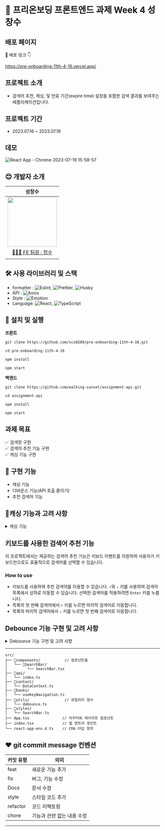 # 🌱 프리온보딩 프론트엔드 과제 Week 4 성창수

## 배포 페이지

🎉 배포 링크 👇

https://pre-onboarding-11th-4-16.vercel.app/

## 프로젝트 소개

- 검색어 추천, 캐싱, 및 만료 기간(expire time) 설정을 포함한 검색 결과를 보여주는 애플리케이션입니다.

## 프로젝트 기간

- 2023.07.16 ~ 2023.07.19

## 데모

![React App - Chrome 2023-07-19 15-58-57](https://github.com/scs0209/pre-onboarding-11th-4-16/assets/110822847/983b280d-25f3-4e83-8b13-022fecd68bd8)

## 😊 개발자 소개

|                                                            성창수                                                            |
| :--------------------------------------------------------------------------------------------------------------------------: |
| <img src="https://github.com/jsdmas/jsdmas.github.io/assets/105098581/e237b4f3-26f3-4a37-8818-86787f5d858b" width="160px" /> |
|                                       [🙎🏻‍♂️ FE 팀원 : 창수](https://github.com/scs0209)                                        |
|                                                                                                                              |

## 🛠️ 사용 라이브러리 및 스택

- formatter : ![Eslint](https://img.shields.io/badge/Eslint-blue), ![Prettier](https://img.shields.io/badge/Prettier-pink), ![Husky](https://img.shields.io/badge/Husky-red)
- API : ![Axios](https://img.shields.io/badge/Axios-yellow)
- Style : ![Emotion](https://img.shields.io/badge/Emotion-green)
- Language: ![React](https://img.shields.io/badge/React-61DAFB?logo=React&logoColor=white), ![TypeScript](https://img.shields.io/badge/TypeScript-007ACC?logo=TypeScript&logoColor=white)

## 🔧 설치 및 실행

**프론트**

```
git clone https://github.com/scs0209/pre-onboarding-11th-4-16.git

cd pre-onboarding-11th-4-16

npm install

npm start
```

**백엔드**

```
git clone https://github.com/walking-sunset/assignment-api.git

cd assignment-api

npm install

npm start
```

## 과제 목표

✅ 검색창 구현 <br>
✅ 검색어 추천 기능 구현 <br>
✅ 캐싱 기능 구현

## 🎈 구현 기능

- 캐싱 기능
- 디바운스 기능(API 호출 줄이기)
- 추천 검색어 기능

## 🤔캐싱 기능과 고려 사항

<details>
<summary>캐싱 기능</summary>
<div markdown="1">

### 1. 캐싱 기능의 필요성

이 프로젝트에서는 메모리 캐싱 기법으로 검색어 추천 결과를 캐싱하고 있습니다. 캐싱을 활용함으로써 사이트의 성능 향상 및 서버 부하 감소를 도모할 수 있습니다.

### 2. 고려 사항

- 캐싱된 데이터가 만료되는 시점을 설정해야 함. 이를 통해 오래된 데이터를 제거하고, 새로운 데이터를 사용할 수 있다
- 데이터를 저장할 저장소 선택(Web Storage, DB, Cache API 등)

### 3. 선택한 캐싱 기법 사용 이유

- 간편한 구현: 메모리 캐싱을 사용하면 일부 코드만으로 캐싱과 관련된 모든 로직을 구현할 수 있다.
- 간단한 데이터 구조: 이 프로젝트에서는 복잡한 데이터 구조를 다루지 않기 때문에, 메모리 캐싱이 적합하다.
- 즉, 이 프로젝트에서는 서버에 저장할 필요가 없는 일시적인 데이터를 저장하기 때문에 적합한 선택했다.

### 4. 단점

- 메모리 사용량: 큰 데이터 셋을 저장하기에는 부적합, 객체에 대한 참조를 메모리에 저장해야 하기 때문에 저장된 객체들이 사라지지 않으면 이로 인해 메모리 사용량이 증가.
- 지속성이 없음: 서버가 다시 시작되거나, 종료되는 경우, 메모리에 저장된 캐시 데이터도 사라진다. 지속성이 필요한 경우 다른 캐싱 기법 활용

### 5. 구현 방법

**캐시 데이터 유형 정의**

- 먼저 캐시 데이터에 대한 인터페이스를 정의한다.

```typescript
type CacheData = {
  expirationTime: number;
  data: string[];
};
```

**캐시 객체 및 캐시 사용 기간 설정**

- 캐시 객체를 정의하고, 데이터를 얼마 동안 캐시에 보관할지를 정하는 캐시 사용 기간 변수를 설정한다.

```typescript
const cache: Record<string, CacheData> = {};
const cacheLifetime = 5 * 60 * 1000;
```

**데이터 만료 확인 및 캐시에서 데이터 가져오기**

- 데이터가 캐시에 있는지 확인한 후, 만료된 경우 캐시에서 삭제하고 아닐 경우 데이터를 반환한다.

```typescript
const getFromCache = (query: string): string[] | null => {
  if (query in cache && cache[query].expirationTime > Date.now()) {
    console.log(cache);
    return cache[query].data;
  }
  return null;
};
```

**캐시에 데이터 저장**

- 검색어오ㅘ 가져온 데이터를 캐시에 저장하는 함수를 만들어 캐시에서 사용할 수 있게 저장

```typescript
const saveToCache = (query: string, data: string[]) => {
  cache[query] = {
    expirationTime: Date.now() + cacheLifetime,
    data,
  };
};
```

### 6. 만료 시간 구현 방법

- 만료 시간은 `Date.now()`를 사용하여 현재 시간을 가져온 후, 캐시 사용 기간을 더해 저장한다.

```typescript
expirationTime: Date.now() + cacheLifetime;
```

</div>
</details>

## 키보드를 사용한 검색어 추천 기능

이 프로젝트에서는 제공하는 검색어 추천 기능은 키보드 이벤트를 지원하여 사용자가 키보드만으로도 효율적으로 검색어를 선택할 수 있습니다.

### How to use

- 키보드를 사용하여 추천 검색어를 이용할 수 있습니다. `↑`와 `↓` 키를 사용하여 검색어 목록에서 상하로 이동할 수 있습니다. 선택한 검색어를 적용하려면 `Enter` 키를 누릅니다.
- 목록의 첫 번째 검색어에서 `↑` 키를 누르면 마지막 검색어로 이동합니다.
- 목록의 마지막 검색어에서 `↓` 키를 누르면 첫 번째 검색어로 이동합니다.

## Debounce 기능 구현 및 고려 사항

<details>
<summary>Debounce 기능 구현 및 고려 사항</summary>
<div markdown="1">      
 
### 1. Debounce 기능의 필요성

이 프로젝트에서는 사용자가 입력하는 검색어에 따라 연관된 추천 검색어를 표시하는 기능이 포함되어 있습니다. 사용자가 글자를 입력할 때마다 API 요청을 보내는 것은 성능에 부정적인 영향을 미치기 때문에, 입력이 끝난 후 일정 시간이 경과한 후에만 API 요청을 보내도록 구현할 필요가 있습니다. 이를 위해 debounce 기능을 도입했습니다.

### 2. 고려사항

- API 요청은 급격한 입력 속도의 변화에도 적절히 동작해야 합니다.
- 사용자가 계속 입력하는 동안 요청이 포함되지 않아야 합니다.
- 일정 시간이 지난 후 마지막 입력이 완료되면 한 번의 요청을 보내야 합니다.

### 3. 기능 구현 방법

Debounce 기능은 주어진 함수를 일정 시간 동안만 실행하게 하는 고차 함수입니다.

1. 입력 함수, 대기 시간을 인수로 받는 debounce 함수를 생성
2. JavaScript의 setTimeout을 사용하여 주어진 함수를 일정 시간 후에 실행하도록 예약합니다.
3. 만약 debounce 함수가 다시 호출되면, 직전의 setTimeout을 취소하고 새로운 setTimeout으로 교체합니다. 이로 인해 주어진 함수는 지정된 대기 시간 동안 연속적인 호출이 없을 때만 실행됩니다.

**이 프로젝트에서는 실제로 DataProvider 컴포넌트에서 useEffect를 사용하여 입력값이 변경될 때마다 API 호출을 실행하던 것을 디바운스 기능을 적용하여, 입력값에 대한 변경이 끝난 이후에만 API 호출을 실행하도록 변경합니다. 이렇게 하면, 사용자의 입력이 긴 문장으로 이루어지거나, 불필요한 입력이 있더라도 일정 시간 동안 입력값이 변경되지 않으면 불필요한 API 호출을 실행하지 않아 불필요한 서버 부하를 줄일 수 있습니다.**

</div>
</details>

---

```
src/
├── 📂components/           // 컴포넌트들
│   └── 📂SearchBar/
│         └── SearchBar.tsx
├── 📂api/
│   └── index.ts
├── 📂context/
│   └── DataContext.ts
├── 📂hooks/
│   └── useKeyNavigation.ts
├── 📂utils/                // 유틸리티 함수
│   └── debounce.ts
├── 📂styles/
│   └── SearchBar.ts
├── App.tsx               // 라우터와 레이아웃 컴포넌트
├── index.tsx             // 앱 엔트리 포인트
└── react-app-env.d.ts    // CRA 타입 정의
```

## ❤ git commit message 컨벤션

| 커밋 유형 | 의미                       |
| --------- | -------------------------- |
| feat      | 새로운 기능 추가           |
| fix       | 버그, 기능 수정            |
| Docs      | 문서 수정                  |
| style     | 스타일 코드 추가           |
| refactor  | 코드 리팩토링              |
| chore     | 기능과 관련 없는 내용 수정 |

---
